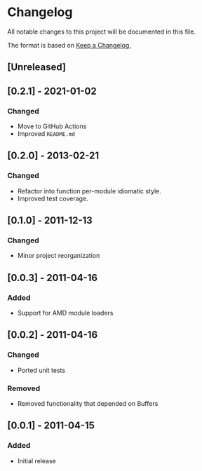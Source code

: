 # Changelog

All notable changes to this project will be documented in this file.

The format is based on [Keep a Changelog](https://keepachangelog.com/en/1.0.0/),

## [Unreleased]

## [0.2.1] - 2021-01-02

### Changed

- Move to GitHub Actions
- Improved `README.md`

## [0.2.0] - 2013-02-21

### Changed

- Refactor into function per-module idiomatic style.
- Improved test coverage.

## [0.1.0] - 2011-12-13

### Changed

- Minor project reorganization

## [0.0.3] - 2011-04-16

### Added

- Support for AMD module loaders

## [0.0.2] - 2011-04-16

### Changed

- Ported unit tests

### Removed

- Removed functionality that depended on Buffers

## [0.0.1] - 2011-04-15

### Added

- Initial release